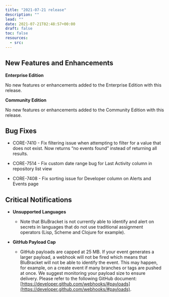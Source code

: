 ```yaml
---
title: "2021-07-21 release"
description: ""
lead: ""
date: 2021-07-21T02:48:57+00:00
draft: false
toc: false
resources:
  - src:
---
```


**New Features and Enhancements**
---------------------------------

**Enterprise Edition**

No new features or enhancements added to the Enterprise Edition with this release.

**Community Edition**

No new features or enhancements added to the Community Edition with this release.

**Bug Fixes**
-------------

* CORE-7410 - Fix filtering issue when attempting to filter for a value that does not exist. Now returns “no events found” instead of returning all results.

* CORE-7514 - Fix custom date range bug for Last Activity column in repository list view

* CORE-7408 - Fix sorting issue for Developer column on Alerts and Events page

**Critical Notifications**
--------------------------

* **Unsupported Languages**

    * Note that BluBracket is not currently able to identify and alert on secrets in languages that do not use traditional assignment operators (Lisp, Scheme and Clojure for example).

* **GitHub Payload Cap**

    * GitHub payloads are capped at 25 MB. If your event generates a larger payload, a webhook will not be fired which means that BluBracket will not be able to identify the event. This may happen, for example, on a create event if many branches or tags are pushed at once. We suggest monitoring your payload size to ensure delivery. Please refer to the following GitHub document: [https://developer.github.com/webhooks/#payloads](https://developer.github.com/webhooks/#payloads).
